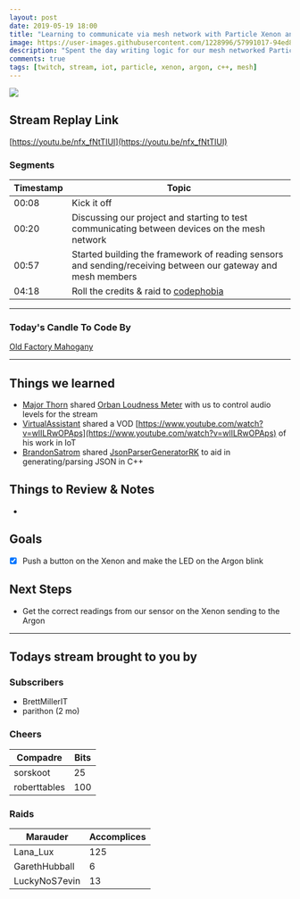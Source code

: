 ```yaml
---
layout: post
date: 2019-05-19 18:00
title: "Learning to communicate via mesh network with Particle Xenon and Argon boards"
image: https://user-images.githubusercontent.com/1228996/57991017-94ed8d00-7a71-11e9-8b8d-5cb114456628.png
description: "Spent the day writing logic for our mesh networked Particle boards that can send messages to one another as we try to build an automated planter box watering system"
comments: true
tags: [twitch, stream, iot, particle, xenon, argon, c++, mesh]
---
```


<img src="{{page.image}}"/>

## Stream Replay Link

[https://youtu.be/nfx_fNtTIUI](https://youtu.be/nfx_fNtTIUI)

<!--more-->

### Segments

| Timestamp | Topic                                                                                                             |
| ---       | ---                                                                                                               |
| 00:08     | Kick it off                                                                                                       |
| 00:20     | Discussing our project and starting to test communicating between devices on the mesh network                     |
| 00:57     | Started building the framework of reading sensors and sending/receiving between our gateway and mesh members      |
| 04:18     | Roll the credits & raid to [codephobia](https://twitch.tv/codephobia)                                             |

---

### Today's Candle To Code By

[Old Factory Mahogany](https://amzn.to/2IHHPNJ)

---

## Things we learned

- [Major Thorn](https://www.orban.com/meter) shared [Orban Loudness Meter](https://www.orban.com/meter) with us to control audio levels for the stream
- [VirtualAssistant](https://github.com/chatbots) shared a VOD [https://www.youtube.com/watch?v=wlILRwOPAps](https://www.youtube.com/watch?v=wlILRwOPAps) of his work in IoT
- [BrandonSatrom](https://github.com/brandonsatrom) shared [JsonParserGeneratorRK](https://github.com/rickkas7/JsonParserGeneratorRK) to aid in generating/parsing JSON in C++

## Things to Review & Notes

- 

## Goals

- [x] Push a button on the Xenon and make the LED on the Argon blink

## Next Steps

- Get the correct readings from our sensor on the Xenon sending to the Argon

---

## Todays stream brought to you by

### Subscribers

- BrettMillerIT
- parithon (2 mo)

### Cheers

| Compadre      | Bits      |
| ---           | ---       |
| sorskoot      | 25        |
| roberttables  | 100       |

### Raids

| Marauder      | Accomplices   |
| ---           | ---           |
| Lana_Lux      | 125           |
| GarethHubball | 6             |
| LuckyNoS7evin | 13            |
